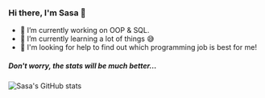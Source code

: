 ### Hi there, I'm Sasa 👋

- 🔭 I’m currently working on OOP & SQL.
- 🌱 I’m currently learning a lot of things :sweat_smile:
- 🤔 I'm looking for help to find out which programming job is best for me!

##### Don't worry, the stats will be much better...

![Sasa's GitHub stats](https://github-readme-stats.vercel.app/api?username=sasamarjanovic295&show_icons=true&theme=graywhite)
